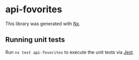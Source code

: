 # api-fovorites

This library was generated with [Nx](https://nx.dev).

## Running unit tests

Run `nx test api-fovorites` to execute the unit tests via [Jest](https://jestjs.io).
